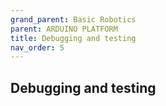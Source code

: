 ```yaml
---
grand_parent: Basic Robotics
parent: ARDUINO PLATFORM
title: Debugging and testing
nav_order: 5
---
```

 

 Debugging and testing
--------------------------------------------------------------------------------

